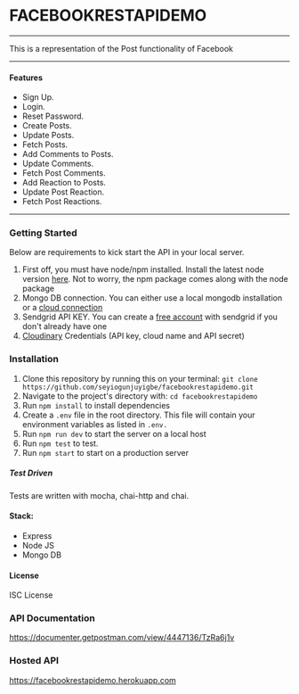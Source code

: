 # FACEBOOKRESTAPIDEMO
<hr>
This is a representation of the Post functionality of Facebook

<hr/>

#### Features
- Sign Up.
- Login.
- Reset Password.
- Create Posts.
- Update Posts.
- Fetch Posts.
- Add Comments to Posts.
- Update Comments.
- Fetch Post Comments.
- Add Reaction to Posts.
- Update Post Reaction.
- Fetch Post Reactions.

<hr/>

### Getting Started
 Below are requirements to kick start the API in your local server.

 1. First off, you must have node/npm installed. Install the latest node version [here](https://nodejs.org/en/download/). Not to worry, the npm package comes along with the node package
 2. Mongo DB connection. You can either use a local mongodb installation or a [cloud connection](https://cloud.mongodb.com/)
 3. Sendgrid API KEY. You can create a [free account](https://app.sendgrid.com/) with sendgrid if you don't already have one
 4. [Cloudinary](https://cloudinary.com/) Credentials (API key, cloud name and API secret)

 ### Installation
 
 1. Clone this repository by running this on your terminal: `git clone https://github.com/seyiogunjuyigbe/facebookrestapidemo.git`
 2. Navigate to the project's directory with: `cd facebookrestapidemo`
 3. Run `npm install` to install dependencies
 4. Create a `.env` file in the root directory. This file will contain your environment variables as listed in `.env.`
 5. Run  `npm run dev` to start the server on a local host
 6. Run `npm test` to test.
 7. Run `npm start` to start on a production server
 
##### Test Driven
Tests are written with mocha, chai-http and chai.

#### Stack:
* Express
* Node JS
* Mongo DB

#### License

ISC License

### API Documentation
https://documenter.getpostman.com/view/4447136/TzRa6j1v

### Hosted API
https://facebookrestapidemo.herokuapp.com